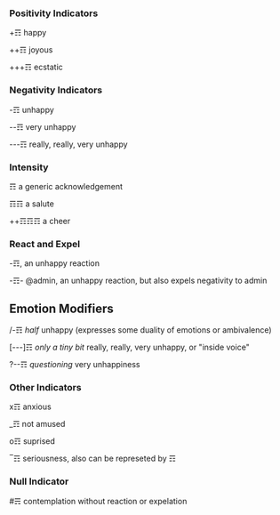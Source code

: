 ### Positivity Indicators
+☶ happy

++☶ joyous

+++☶ ecstatic

### Negativity Indicators
-☶ unhappy

--☶ very unhappy

---☶ really, really, very unhappy

### Intensity
☶ a generic acknowledgement

☶☶ a salute

++☶☶☶ a cheer

### React and Expel
-☶, an unhappy reaction

-☶- @admin, an unhappy reaction, but also expels negativity to admin

## Emotion Modifiers
/-☶ *half* unhappy (expresses some duality of emotions or ambivalence)

[---]☶ *only a tiny bit* really, really, very unhappy, or "inside voice"

?--☶ *questioning* very unhappiness

### Other Indicators
x☶ anxious

_☶ not amused

o☶ suprised

‾☶ seriousness, also can be represeted by ☶

### Null Indicator
#☴ contemplation without reaction or expelation